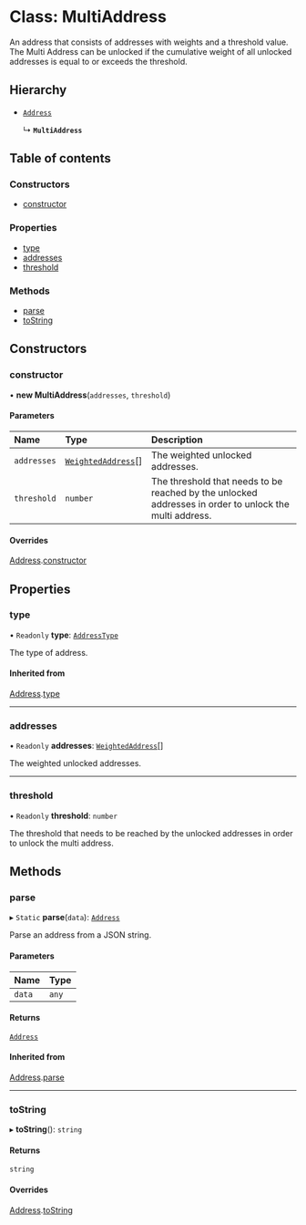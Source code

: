 # Class: MultiAddress

An address that consists of addresses with weights and a threshold value.
The Multi Address can be unlocked if the cumulative weight of all unlocked addresses is equal to or exceeds the
threshold.

## Hierarchy

- [`Address`](Address.md)

  ↳ **`MultiAddress`**

## Table of contents

### Constructors

- [constructor](MultiAddress.md#constructor)

### Properties

- [type](MultiAddress.md#type)
- [addresses](MultiAddress.md#addresses)
- [threshold](MultiAddress.md#threshold)

### Methods

- [parse](MultiAddress.md#parse)
- [toString](MultiAddress.md#tostring)

## Constructors

### constructor

• **new MultiAddress**(`addresses`, `threshold`)

#### Parameters

| Name | Type | Description |
| :------ | :------ | :------ |
| `addresses` | [`WeightedAddress`](WeightedAddress.md)[] | The weighted unlocked addresses. |
| `threshold` | `number` | The threshold that needs to be reached by the unlocked addresses in order to unlock the multi address. |

#### Overrides

[Address](Address.md).[constructor](Address.md#constructor)

## Properties

### type

• `Readonly` **type**: [`AddressType`](../enums/AddressType.md)

The type of address.

#### Inherited from

[Address](Address.md).[type](Address.md#type)

___

### addresses

• `Readonly` **addresses**: [`WeightedAddress`](WeightedAddress.md)[]

The weighted unlocked addresses.

___

### threshold

• `Readonly` **threshold**: `number`

The threshold that needs to be reached by the unlocked addresses in order to unlock the multi address.

## Methods

### parse

▸ `Static` **parse**(`data`): [`Address`](Address.md)

Parse an address from a JSON string.

#### Parameters

| Name | Type |
| :------ | :------ |
| `data` | `any` |

#### Returns

[`Address`](Address.md)

#### Inherited from

[Address](Address.md).[parse](Address.md#parse)

___

### toString

▸ **toString**(): `string`

#### Returns

`string`

#### Overrides

[Address](Address.md).[toString](Address.md#tostring)
